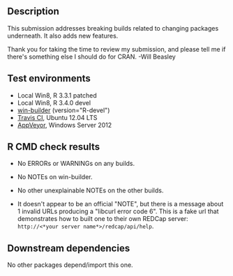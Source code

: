 Description
-----------------------------------------------
This submission addresses breaking builds related to changing packages underneath.  It also adds new features.

Thank you for taking the time to review my submission, and please tell me if there's something else I should do for CRAN.  -Will Beasley


Test environments
-----------------------------------------------

* Local Win8, R 3.3.1 patched
* Local Win8, R 3.4.0 devel
* [win-builder](http://win-builder.r-project.org/Ah51K5zq8lvu/) (version="R-devel")
* [Travis CI](https://travis-ci.org/OuhscBbmc/REDCapR), Ubuntu 12.04 LTS
* [AppVeyor](https://ci.appveyor.com/project/wibeasley/REDCapR), Windows Server 2012


R CMD check results
-----------------------------------------------

* No ERRORs or WARNINGs on any builds.

* No NOTEs on win-builder.

* No other unexplainable NOTEs on the other builds.

* It doesn't appear to be an official "NOTE", but there is a message about 1 invalid URLs producing a "libcurl error code 6".  This is a fake url that demonstrates how to built one to their own REDCap server: `http://<*your server name*>/redcap/api/help`.


Downstream dependencies
-----------------------------------------------

No other packages depend/import this one.
